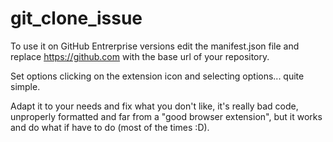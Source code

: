 # git_clone_issue

To use it on GitHub Entrerprise versions edit the manifest.json file and replace https://github.com with the base url of your repository.

Set options clicking on the extension icon and selecting options... quite simple.

Adapt it to your needs and fix what you don't like, it's really bad code, unproperly formatted and far from a "good browser extension", but it works and do what if have to do (most of the times :D).
